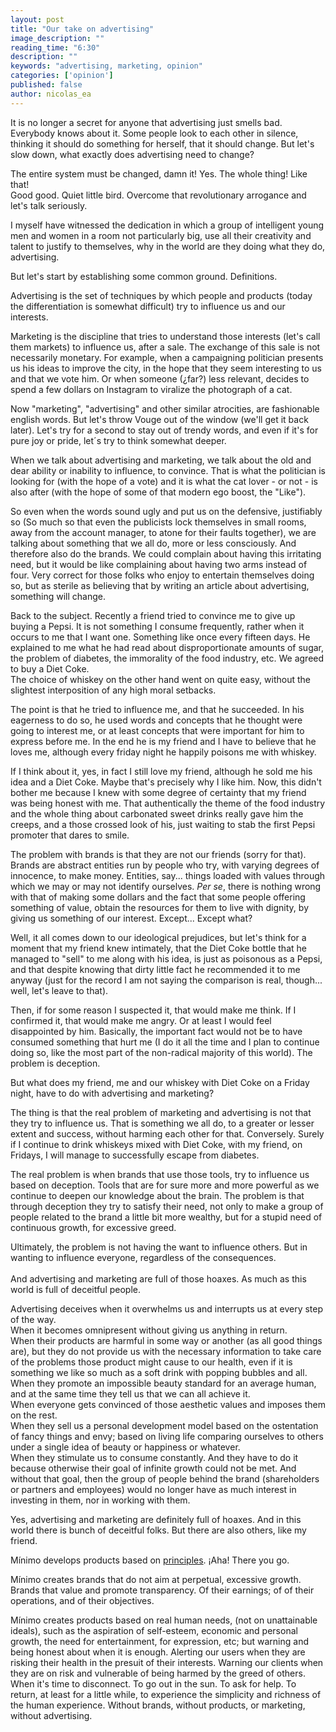 ```yaml
---
layout: post
title: "Our take on advertising"
image_description: ""
reading_time: "6:30"
description: ""
keywords: "advertising, marketing, opinion"
categories: ['opinion']
published: false
author: nicolas_ea
---
```


It is no longer a secret for anyone that advertising just smells bad. Everybody knows about it. Some people look to each other in silence, thinking it should do something for herself, that it should change.
But let's slow down, what exactly does advertising need to change?

The entire system must be changed, damn it! Yes. The whole thing! Like that! <br> Good good. Quiet little bird. Overcome that revolutionary arrogance and let's talk seriously.

I myself have witnessed the dedication in which a group of intelligent young men and women in a room not particularly big, use all their creativity and talent to justify to themselves, why in the world are they doing what they do, advertising.

But let's start by establishing some common ground. Definitions.

Advertising is the set of techniques by which people and products (today the differentiation is somewhat difficult) try to influence us and our interests.

Marketing is the discipline that tries to understand those interests (let's call them markets) to influence us, after a sale. The exchange of this sale is not necessarily monetary. For example, when a campaigning politician presents us his ideas to improve the city, in the hope that they seem interesting to us and that we vote him. Or when someone (¿far?) less relevant, decides to spend a few dollars on Instagram to viralize the photograph of a cat.

Now "marketing", "advertising" and other similar atrocities, are fashionable english words. But let's throw Vouge out of the window (we'll get it back later). Let's try for a second to stay out of trendy words, and even if it's for pure joy or pride, let´s try to think somewhat deeper.

When we talk about advertising and marketing, we talk about the old and dear ability or inability to influence, to convince.
That is what the politician is looking for (with the hope of a vote) and it is what the cat lover - or not - is also after (with the hope of some of that modern ego boost, the "Like").

So even when the words sound ugly and put us on the defensive, justifiably so (So much so that even the publicists lock themselves in small rooms, away from the account manager, to atone for their faults together), we are talking about something that we all do, more or less consciously. And therefore also do the brands. We could complain about having this irritating need, but it would be like complaining about having two arms instead of four. Very correct for those folks who enjoy to entertain themselves doing so, but as sterile as believing that by writing an article about advertising, something will change.

Back to the subject. Recently a friend tried to convince me to give up buying a Pepsi. It is not something I consume frequently, rather when it occurs to me that I want one. Something like once every fifteen days. He explained to me what he had read about disproportionate amounts of sugar, the problem of diabetes, the immorality of the food industry, etc. We agreed to buy a Diet Coke.
<br>
The choice of whiskey on the other hand went on quite easy, without the slightest interposition of any high moral setbacks.

The point is that he tried to influence me, and that he succeeded. In his eagerness to do so, he used words and concepts that he thought were going to interest me, or at least concepts that were important for him to express before me. In the end he is my friend and I have to believe that he loves me, although every friday night he happily poisons me with whiskey.

If I think about it, yes, in fact I still love my friend, although he sold me his idea and a Diet Coke. Maybe that's precisely why I like him. Now, this didn't bother me because I knew with some degree of certainty that my friend was being honest with me. That authentically the theme of the food industry and the whole thing about carbonated sweet drinks really gave him the creeps, and a those crossed look of his, just waiting to stab the first Pepsi promoter that dares to smile.

The problem with brands is that they are not our friends (sorry for that).
Brands are abstract entities run by people who try, with varying degrees of innocence, to make money.
Entities, say... things loaded with values through which we may or may not identify ourselves.
<i>Per se</i>, there is nothing wrong with that of making some dollars and the fact that some people offering something of value, obtain the resources for them to live with dignity, by giving us something of our interest. Except... Except what?

Well, it all comes down to our ideological prejudices, but let's think for a moment that my friend knew intimately, that the Diet Coke bottle that he managed to "sell" to me along with his idea, is just as poisonous as a Pepsi, and that despite knowing that dirty little fact he recommended it to me anyway (just for the record I am not saying the comparison is real, though... well, let's leave to that).

Then, if for some reason I suspected it, that would make me think. If I confirmed it, that would make me angry. Or at least I would feel disappointed by him. Basically, the important fact would not be to have consumed something that hurt me (I do it all the time and I plan to continue doing so, like the most part of the non-radical majority of this world). The problem is deception.

But what does my friend, me and our whiskey with Diet Coke on a Friday night, have to do with advertising and marketing?

The thing is that the real problem of marketing and advertising is not that they try to influence us.
That is something we all do, to a greater or lesser extent and success, without harming each other for that. Conversely. Surely if I continue to drink whiskeys mixed with Diet Coke, with my friend, on Fridays, I will manage to successfully escape from diabetes.

The real problem is when brands that use those tools, try to influence us based on deception. Tools that are for sure more and more powerful as we continue to deepen our knowledge about the brain. The problem is that through deception they try to satisfy their need, not only to make a group of people related to the brand a little bit more wealthy, but for a stupid need of continuous growth, for excessive greed.

Ultimately, the problem is not having the want to influence others. But in wanting to influence everyone, regardless of the consequences.
<br><br>
And advertising and marketing are full of those hoaxes. As much as this world is full of deceitful people.

Advertising deceives when it overwhelms us and interrupts us at every step of the way.
<br>
When it becomes omnipresent without giving us anything in return.
<br>
When their products are harmful in some way or another (as all good things are), but they do not provide us with the necessary information to take care of the problems those product might cause to our health, even if it is something we like so much as a soft drink with popping bubbles and all.
<br>
When they promote an impossible beauty standard for an average human, and at the same time they tell us that we can all achieve it.
<br>
When everyone gets convinced of those aesthetic values ​​and imposes them on the rest.
<br>
When they sell us a personal development model based on the ostentation of fancy things and envy; based on living life comparing ourselves to others under a single idea of beauty or happiness or whatever.
<br>
When they stimulate us to consume constantly. And they have to do it because otherwise their goal of infinite growth could not be met. And without that goal, then the group of people behind the brand (shareholders or partners and employees) would no longer have as much interest in investing in them, nor in working with them.

Yes, advertising and marketing are definitely full of hoaxes. And in this world there is bunch of deceitful folks. But there are also others, like my friend.

Mínimo develops products based on <a href="/en/manifest/">principles</a>. ¡Aha! There you go.

Mínimo creates brands that do not aim at perpetual, excessive growth. Brands that value and promote transparency. Of their earnings; of of their operations, and of their objectives.

Mínimo creates products based on real human needs, (not on unattainable ideals), such as the aspiration of self-esteem, economic and personal growth, the need for entertainment, for expression, etc; but warning and being honest about when it is enough. Alerting our users when they are risking their health in the presuit of their interests. Warning our clients when they are on risk and vulnerable of being harmed by the greed of others. When it's time to disconnect. To go out in the sun. To ask for help. To return, at least for a little while, to experience the simplicity and richness of the human experience. Without brands, without products, or marketing, without advertising.
